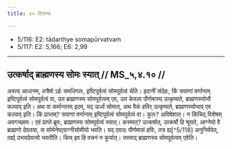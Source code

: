 ```yaml
---
title: ४० टिप्पन्यः

---
```

- 5/116: E2: tādarthye somapūrvatvam
- 5/117: E2: 5,166; E6: 2,99

____________________________________________


## उत्कर्षाद् ब्राह्मणस्य सोमः स्यात् // MS_५,४.१० //

अस्त्य् आधानम्, तत्रैषो ऽर्हः समधिगतः, इष्टिपूर्वत्वं सोमपूर्वत्वं चेति। इदानीं संदेहः, किं त्रयाणां वर्णानाम् इष्टिपूर्वत्वं सोमपूर्वत्वं वा, उत ब्राह्मणस्य सोमपूर्वत्वम् एव, उत केवला पौर्णमास्य् उत्कृष्यते, ब्राह्मणस्योभौ कल्पाव् इति। अथ वा कर्मान्तरम् इदम्, यद् ऊर्ध्वं सोमात्, अथ वैकं हविर् उत्कृष्यते, ब्राह्मणस्योभाव् एव कल्पाव् इति। किं प्राप्तम्? त्रयाणां वर्णानाम् इष्टिपूर्वत्वं सोमपूर्वत्वं वा। कुतः? अविषेशात्। न किंचिद् विशेषम् अवगच्छामः। एवं प्राप्ते ब्रूमः, ब्राह्मणस्य सोमपूर्वत्वं स्यात्। कस्मात्? उत्कर्षात्, उत्कर्षो हि श्रूयते, आग्नेयो वै ब्राह्मणो देवतया, स सोमेनेष्ट्वाग्नीसोमीयो भवति। यद् एवादः पौर्णमासं हविः, तत्र ह्य्[^5/118] अनुनिर्वपेत्, तर्ह्य् उभयदेवत्यो भवतीति। किम् इव हि वचनं न कुर्यात्। तस्माद् ब्राह्मणस्य सोमपूर्वत्वम् एवेति।

